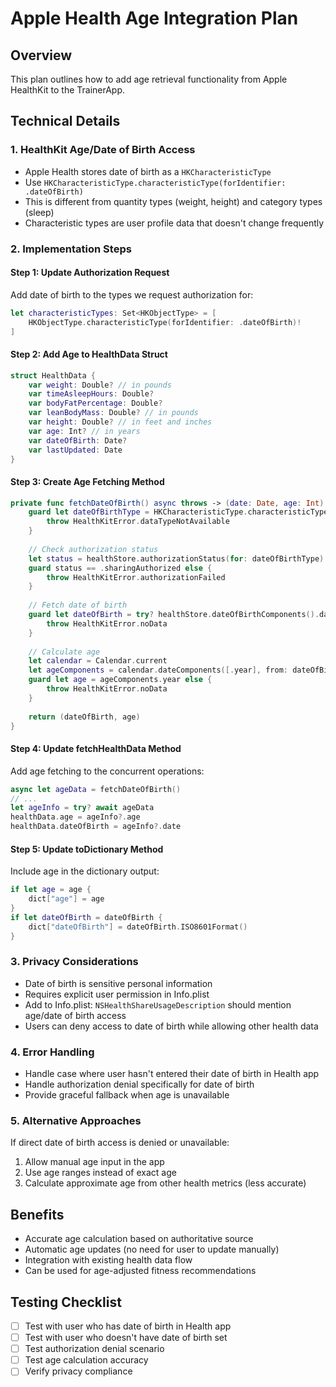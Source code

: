 # Apple Health Age Integration Plan

## Overview
This plan outlines how to add age retrieval functionality from Apple HealthKit to the TrainerApp.

## Technical Details

### 1. HealthKit Age/Date of Birth Access
- Apple Health stores date of birth as a `HKCharacteristicType`
- Use `HKCharacteristicType.characteristicType(forIdentifier: .dateOfBirth)`
- This is different from quantity types (weight, height) and category types (sleep)
- Characteristic types are user profile data that doesn't change frequently

### 2. Implementation Steps

#### Step 1: Update Authorization Request
Add date of birth to the types we request authorization for:
```swift
let characteristicTypes: Set<HKObjectType> = [
    HKObjectType.characteristicType(forIdentifier: .dateOfBirth)!
]
```

#### Step 2: Add Age to HealthData Struct
```swift
struct HealthData {
    var weight: Double? // in pounds
    var timeAsleepHours: Double?
    var bodyFatPercentage: Double?
    var leanBodyMass: Double? // in pounds
    var height: Double? // in feet and inches
    var age: Int? // in years
    var dateOfBirth: Date?
    var lastUpdated: Date
}
```

#### Step 3: Create Age Fetching Method
```swift
private func fetchDateOfBirth() async throws -> (date: Date, age: Int) {
    guard let dateOfBirthType = HKCharacteristicType.characteristicType(forIdentifier: .dateOfBirth) else {
        throw HealthKitError.dataTypeNotAvailable
    }
    
    // Check authorization status
    let status = healthStore.authorizationStatus(for: dateOfBirthType)
    guard status == .sharingAuthorized else {
        throw HealthKitError.authorizationFailed
    }
    
    // Fetch date of birth
    guard let dateOfBirth = try? healthStore.dateOfBirthComponents().date else {
        throw HealthKitError.noData
    }
    
    // Calculate age
    let calendar = Calendar.current
    let ageComponents = calendar.dateComponents([.year], from: dateOfBirth, to: Date())
    guard let age = ageComponents.year else {
        throw HealthKitError.noData
    }
    
    return (dateOfBirth, age)
}
```

#### Step 4: Update fetchHealthData Method
Add age fetching to the concurrent operations:
```swift
async let ageData = fetchDateOfBirth()
// ...
let ageInfo = try? await ageData
healthData.age = ageInfo?.age
healthData.dateOfBirth = ageInfo?.date
```

#### Step 5: Update toDictionary Method
Include age in the dictionary output:
```swift
if let age = age {
    dict["age"] = age
}
if let dateOfBirth = dateOfBirth {
    dict["dateOfBirth"] = dateOfBirth.ISO8601Format()
}
```

### 3. Privacy Considerations
- Date of birth is sensitive personal information
- Requires explicit user permission in Info.plist
- Add to Info.plist: `NSHealthShareUsageDescription` should mention age/date of birth access
- Users can deny access to date of birth while allowing other health data

### 4. Error Handling
- Handle case where user hasn't entered their date of birth in Health app
- Handle authorization denial specifically for date of birth
- Provide graceful fallback when age is unavailable

### 5. Alternative Approaches
If direct date of birth access is denied or unavailable:
1. Allow manual age input in the app
2. Use age ranges instead of exact age
3. Calculate approximate age from other health metrics (less accurate)

## Benefits
- Accurate age calculation based on authoritative source
- Automatic age updates (no need for user to update manually)
- Integration with existing health data flow
- Can be used for age-adjusted fitness recommendations

## Testing Checklist
- [ ] Test with user who has date of birth in Health app
- [ ] Test with user who doesn't have date of birth set
- [ ] Test authorization denial scenario
- [ ] Test age calculation accuracy
- [ ] Verify privacy compliance